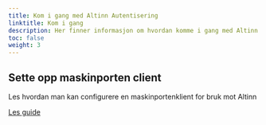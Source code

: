 ```yaml
---
title: Kom i gang med Altinn Autentisering
linktitle: Kom i gang
description: Her finner informasjon om hvordan komme i gang med Altinn Autentisering
toc: false
weight: 3
---
```


## Sette opp maskinporten client

Les hvordan man kan configurere en maskinportenklient for bruk mot Altinn

[Les guide](maskinportenclient)


